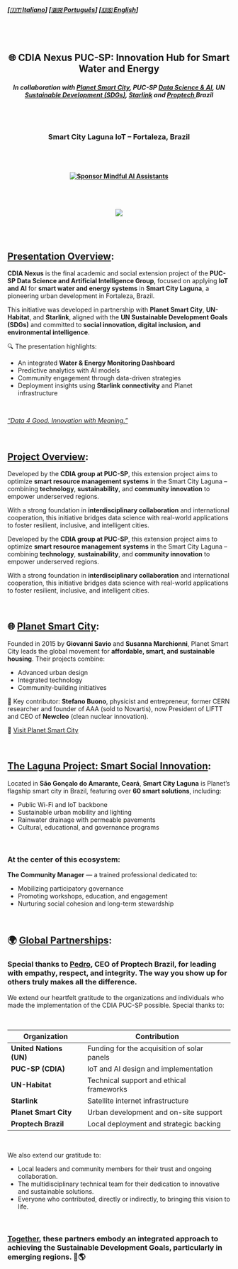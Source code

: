 
<br>

#####  \[[🇮🇹 Italiano](README.it_IT.md)\] \[[🇧🇷 Português](README.pt_BR.md)\] \[**[🇺🇸 English](README.md)**\]   

<br><br>
 
## <p align="center">  🌐 CDIA Nexus PUC-SP: Innovation Hub for Smart Water and Energy   
#### <p align="center"> ***In collaboration with [Planet Smart City](), PUC-SP [Data Science & AI](), UN [Sustainable Development (SDGs)](), [Starlink]() and [Proptech ]() Brazil***

 <br><br>

### <p align="center"> Smart City Laguna IoT – Fortaleza, Brazil  

 <br><br>

#### <p align="center"> [![Sponsor Mindful AI Assistants](https://img.shields.io/badge/Sponsor-Mindful%20AI%20%20Assistants-brightgreen?logo=GitHub)](https://github.com/sponsors/Mindful-AI-Assistants)

<br><br>
 


 <p align="center">
<img src="https://github.com/user-attachments/assets/34b57670-0c4b-40ec-a2ee-f53134870f30"/>


<br><br>


## [Presentation Overview]():

**CDIA Nexus** is the final academic and social extension project of the **PUC-SP Data Science and Artificial Intelligence Group**, focused on applying **IoT and AI** for **smart water and energy systems** in **Smart City Laguna**, a pioneering urban development in Fortaleza, Brazil.

This initiative was developed in partnership with **Planet Smart City**, **UN-Habitat**, and **Starlink**, aligned with the **UN Sustainable Development Goals (SDGs)** and committed to **social innovation, digital inclusion, and environmental intelligence**.

🔍 The presentation highlights:

- An integrated **Water & Energy Monitoring Dashboard**  
- Predictive analytics with AI models  
- Community engagement through data-driven strategies  
- Deployment insights using **Starlink connectivity** and Planet infrastructure

<br>

[_“Data 4 Good. Innovation with Meaning.”_]()

<!--
 <p align="center">
<img src="https://github.com/user-attachments/assets/20050582-5dcd-4a60-b5db-d345a8404479"/>
-->

<br>

##  [Project Overview]():

Developed by the **CDIA group at PUC-SP**, this extension project aims to optimize **smart resource management systems** in the Smart City Laguna – combining **technology**, **sustainability**, and **community innovation** to empower underserved regions.

With a strong foundation in **interdisciplinary collaboration** and international cooperation, this initiative bridges data science with real-world applications to foster resilient, inclusive, and intelligent cities.

Developed by the **CDIA group at PUC-SP**, this extension project aims to optimize **smart resource management systems** in the Smart City Laguna – combining **technology**, **sustainability**, and **community innovation** to empower underserved regions.

With a strong foundation in **interdisciplinary collaboration** and international cooperation, this initiative bridges data science with real-world applications to foster resilient, inclusive, and intelligent cities.

<br>

## 🌐 [Planet Smart City]():

Founded in 2015 by **Giovanni Savio** and **Susanna Marchionni**, Planet Smart City leads the global movement for **affordable, smart, and sustainable housing**. Their projects combine:

- Advanced urban design  
- Integrated technology  
- Community-building initiatives  

🌟 Key contributor: **Stefano Buono**, physicist and entrepreneur, former CERN researcher and founder of AAA (sold to Novartis), now President of LIFTT and CEO of **Newcleo** (clean nuclear innovation).

🔗 [Visit Planet Smart City](https://planetsmartcity.com.br)


<br>


## [The Laguna Project: Smart Social Innovation]():

Located in **São Gonçalo do Amarante, Ceará**, **Smart City Laguna** is Planet’s flagship smart city in Brazil, featuring over **60 smart solutions**, including:

- Public Wi-Fi and IoT backbone  
- Sustainable urban mobility and lighting  
- Rainwater drainage with permeable pavements  
- Cultural, educational, and governance programs

<br>

### At the center of this ecosystem:  

**The Community Manager** — a trained professional dedicated to:

- Mobilizing participatory governance  
- Promoting workshops, education, and engagement  
- Nurturing social cohesion and long-term stewardship

<br>  

## 🌍 [Global Partnerships]():

### Special thanks to [Pedro](), CEO of Proptech Brazil, for leading with empathy, respect, and integrity. The way you show up for others truly makes all the difference.

We extend our heartfelt gratitude to the organizations and individuals who made the implementation of the CDIA PUC-SP possible. Special thanks to:

<br>

| **Organization**          | **Contribution**                                             |
|---------------------------|--------------------------------------------------------------|
| **United Nations (UN)**   | Funding for the acquisition of solar panels                  |
| **PUC-SP (CDIA)**         | IoT and AI design and implementation                         |
| **UN-Habitat**            | Technical support and ethical frameworks                     |
| **Starlink**              | Satellite internet infrastructure                            |
| **Planet Smart City**     | Urban development and on-site support                        |
| **Proptech Brazil**       | Local deployment and strategic backing                       |


<br>

We also extend our gratitude to:

- Local leaders and community members for their trust and ongoing collaboration.
- The multidisciplinary technical team for their dedication to innovative and sustainable solutions.
- Everyone who contributed, directly or indirectly, to bringing this vision to life.

<br>

### [Together](), these partners embody an integrated approach to achieving the **Sustainable Development Goals**, particularly in emerging regions. 💙🌎




